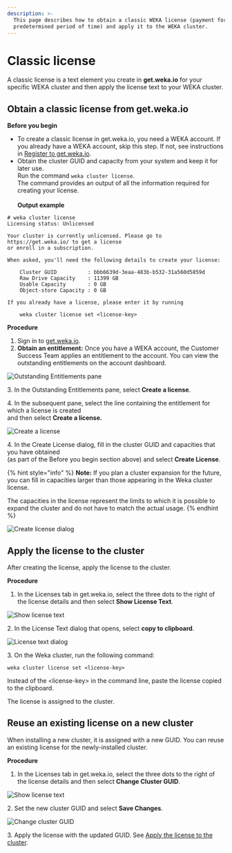 ```yaml
---
description: >-
  This page describes how to obtain a classic WEKA license (payment for a
  predetermined period of time) and apply it to the WEKA cluster.
---
```


# Classic license

A classic license is a text element you create in **get.weka.io** for your specific WEKA cluster and then apply the license text to your WEKA cluster.

## Obtain a classic license from get.weka.io

**Before you begin**

* To create a classic license in get.weka.io, you need a WEKA account. If you already have a WEKA account, skip this step. If not, see instructions in [Register to get.weka.io](../install/bare-metal/obtaining-the-weka-install-file.md#register-to-get.weka.io).
* Obtain the cluster GUID and capacity from your system and keep it for later use.\
  Run the command `weka cluster license`.\
  The command provides an output of all the information required for creating your license.\
  \
  **Output example**

```
# weka cluster license 
Licensing status: Unlicensed

Your cluster is currently unlicensed. Please go to https://get.weka.io/ to get a license
or enroll in a subscription.

When asked, you'll need the following details to create your license:

    Cluster GUID          : bbb6639d-3eaa-483b-b532-31a560d5859d
    Raw Drive Capacity    : 11399 GB
    Usable Capacity       : 0 GB
    Object-store Capacity : 0 GB

If you already have a license, please enter it by running

    weka cluster license set <license-key>
```

**Procedure**

1. Sign in to [get.weka.io](http://get.weka.io).
2. **Obtain an entitlement:** Once you have a WEKA account, the Customer Success Team applies an entitlement to the account. You can view the outstanding entitlements on the account dashboard.

![Outstanding Entitlements pane](../.gitbook/assets/getwekaio\_1\_outstanding\_entitlements.png)

3\. In the Outstanding Entitlements pane, select **Create a license**.

4\. In the subsequent pane, select the line containing the entitlement for which a license is created\
&#x20;   and then select **Create a license.**

![Create a license](../.gitbook/assets/getwekaio\_2\_create\_classic\_license.png)

4\. In the Create License dialog, fill in the cluster GUID and capacities that you have obtained \
&#x20;   (as part of the Before you begin section above) and select **Create License**.

{% hint style="info" %}
**Note:** If you plan a cluster expansion for the future, you can fill in capacities larger than those appearing in the Weka cluster license.

The capacities in the license represent the limits to which it is possible to expand the cluster and do not have to match the actual usage.
{% endhint %}

![Create license dialog](../.gitbook/assets/getwekaio\_3\_create\_license\_dialog.png)

## Apply the license to the cluster

After creating the license, apply the license to the cluster.

**Procedure**

1. In the Licenses tab in get.weka.io, select the three dots to the right of the license details and then select **Show License Text**.

![Show license text](../.gitbook/assets/getwekaio\_4\_show\_classic\_license\_text.png)

2\. In the License Text dialog that opens, select **copy to clipboard**.

![License text dialog](../.gitbook/assets/getwekaio\_5\_classic\_license\_text.png)

3\. On the Weka cluster, run the following command:

```
weka cluster license set <license-key>
```

Instead of the \<license-key> in the command line, paste the license copied to the clipboard.

The license is assigned to the cluster.

## Reuse an existing license on a new cluster

When installing a new cluster, it is assigned with a new GUID. You can reuse an existing license for the newly-installed cluster.

**Procedure**

1. In the Licenses tab in get.weka.io, select the three dots to the right of the license details and then select **Change Cluster GUID**.

![Show license text](../.gitbook/assets/getwekaio\_4\_show\_classic\_license\_text.png)

2\. Set the new cluster GUID and select **Save Changes**.

![Change cluster GUID](../.gitbook/assets/getwekaio\_change\_cluster\_guid.png)

3\. Apply the license with the updated GUID. See [Apply the license to the cluster](classic-licensing.md#apply-the-license-to-the-cluster).
